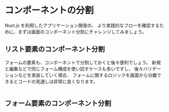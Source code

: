 # コンポーネントの分割

Nuxt.js を利用したアプリケーション開発の、
より実践的なフローを確認するために、まずは画面のコンポーネント分割にチャレンジしてみましょう。

## リスト要素のコンポーネント分割

フォームの要素も、コンポーネントで分割しておくと後々便利でしょう。
新規と編集などで同じフォーム構成を使い回すケースも多いですし、
後々バリデーションなどを実装していく場合、
フォームに関するロジックを画面から分離できるとコードの見通しは非常に良くなります。

```

``` 


## フォーム要素のコンポーネント分割




